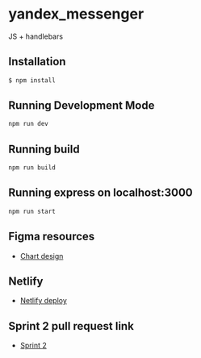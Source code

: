 # yandex_messenger

JS + handlebars

## Installation

```bash
$ npm install
```

## Running Development Mode

```bash
npm run dev
```

## Running build

```bash
npm run build
```

## Running express on localhost:3000

```bash
npm run start
```

## Figma resources

- [Chart design](https://www.figma.com/file/24EUnEHGEDNLdOcxg7ULwV/Chat?node-id=0%3A1)

## Netlify

- [Netlify deploy](https://voluble-zabaione-0a1092.netlify.app/)

## Sprint 2 pull request link

- [Sprint 2](https://github.com/MaximOvsyannikov/yandex_messenger/pull/3)
